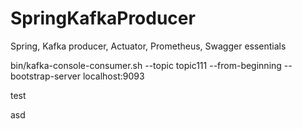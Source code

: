 # SpringKafkaProducer
Spring, Kafka producer, Actuator, Prometheus, Swagger essentials

bin/kafka-console-consumer.sh --topic topic111 --from-beginning --bootstrap-server localhost:9093

test

asd
